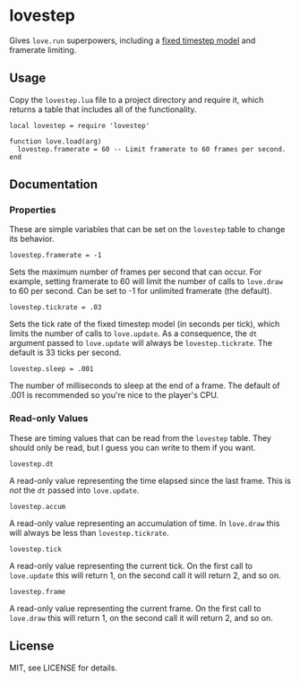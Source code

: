 lovestep
===

Gives `love.run` superpowers, including a [fixed timestep model](http://gafferongames.com/game-physics/fix-your-timestep/) and framerate limiting.

Usage
---

Copy the `lovestep.lua` file to a project directory and require it, which returns a table that includes all of the functionality.

```
local lovestep = require 'lovestep'

function love.load(arg)
  lovestep.framerate = 60 -- Limit framerate to 60 frames per second.
end
```

Documentation
---

### Properties

These are simple variables that can be set on the `lovestep` table to change its behavior.

`lovestep.framerate = -1`

Sets the maximum number of frames per second that can occur.  For example, setting framerate to 60 will limit the number of calls to `love.draw` to 60 per second.  Can be set to -1 for unlimited framerate (the default).

`lovestep.tickrate = .03`

Sets the tick rate of the fixed timestep model (in seconds per tick), which limits the number of calls to `love.update`.  As a consequence, the `dt` argument passed to `love.update` will always be `lovestep.tickrate`.  The default is 33 ticks per second.

`lovestep.sleep = .001`

The number of milliseconds to sleep at the end of a frame.  The default of .001 is recommended so you're nice to the player's CPU.

### Read-only Values

These are timing values that can be read from the `lovestep` table.  They should only be read, but I guess you can write to them if you want.

`lovestep.dt`

A read-only value representing the time elapsed since the last frame.  This is *not* the `dt` passed into `love.update`.

`lovestep.accum`

A read-only value representing an accumulation of time.  In `love.draw` this will always be less than `lovestep.tickrate`.

`lovestep.tick`

A read-only value representing the current tick.  On the first call to `love.update` this will return 1, on the second call it will return 2, and so on.

`lovestep.frame`

A read-only value representing the current frame.  On the first call to `love.draw` this will return 1, on the second call it will return 2, and so on.

License
---

MIT, see LICENSE for details.
